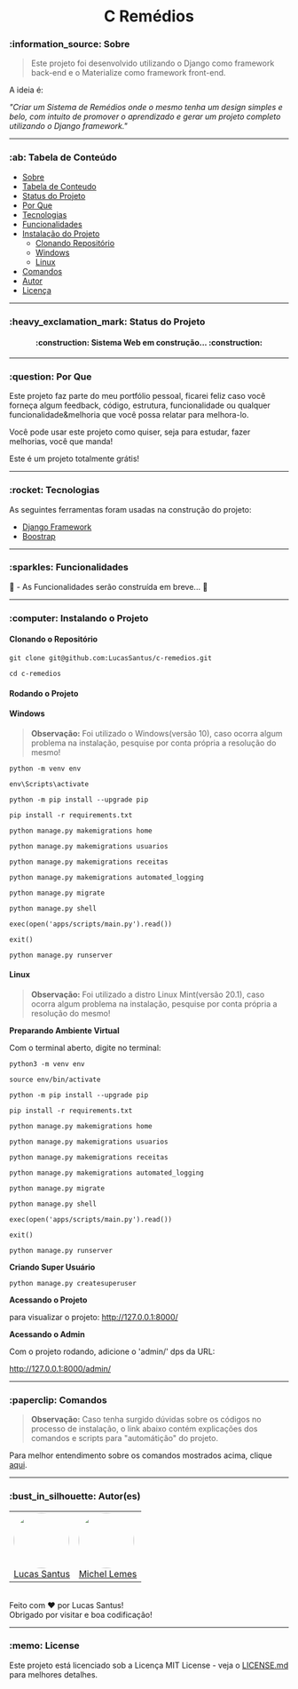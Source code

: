 <h1 align="center">C Remédios</h1>

<!-- <h6 align="center"> 
	Se você quiser visualizar as imagens do aplicativo, clique <a href="github/images/README.md">aqui</a>.
</h6> -->

<h3 id="sobre">:information_source: Sobre</h3>

> Este projeto foi desenvolvido utilizando o Django como framework back-end e o Materialize como framework front-end. 

A ideia é:

_"Criar um Sistema de Remédios onde o mesmo tenha um design simples e belo, com intuito de promover o aprendizado e gerar um projeto completo utilizando o Django framework."_

--------------------------------------------------------------------------------------

<h3 id="tabela-de-conteudo">:ab: Tabela de Conteúdo</h3>

* [Sobre](#sobre)
* [Tabela de Conteudo](#tabela-de-conteudo)
* [Status do Projeto](#status)
* [Por Que](#por-que)
* [Tecnologias](#tecnologias)
* [Funcionalidades](#funcionalidades)
* [Instalação do Projeto](#instalando)
    * [Clonando Repositório](#clonando)
    * [Windows](#rodando-windows)
    * [Linux](#rodando-linux)
* [Comandos](#comandos)
* [Autor](#autor)
* [Licença](#license)

--------------------------------------------------------------------------------------

<h3 id="status">:heavy_exclamation_mark: Status do Projeto</h3>

<h4 align="center"> 
	:construction: Sistema Web em construção... :construction:
</h4>

--------------------------------------------------------------------------------------

<h3 id="por-que">:question: Por Que</h3>

Este projeto faz parte do meu portfólio pessoal, ficarei feliz caso você forneça algum feedback, código, estrutura, funcionalidade ou qualquer funcionalidade&melhoria que você possa relatar para melhora-lo.

Você pode usar este projeto como quiser, seja para estudar, fazer melhorias, você que manda!

Este é um projeto totalmente grátis!

--------------------------------------------------------------------------------------

<h3 id="tecnologias">:rocket: Tecnologias</h3>

As seguintes ferramentas foram usadas na construção do projeto:

- [Django Framework](https://www.djangoproject.com/)
- [Boostrap](https://getbootstrap.com/docs/5.0/getting-started/introduction/)

--------------------------------------------------------------------------------------

<h3 id="funcionalidades">:sparkles: Funcionalidades</h3>

:construction: - As Funcionalidades serão construída em breve... :construction:

--------------------------------------------------------------------------------------

<h3 id="instalando">:computer: Instalando o Projeto</h3>

<h4 id="clonando">Clonando o Repositório</h4>

```
git clone git@github.com:LucasSantus/c-remedios.git

cd c-remedios
```

<h4 id="rodando">Rodando o Projeto</h4>

<h4 id="rodando-windows">
	<strong>Windows</strong>
</h4>

> **Observação:** Foi utilizado o Windows(versão 10), caso ocorra algum problema na instalação, pesquise por conta própria a resolução do mesmo!

```
python -m venv env

env\Scripts\activate

python -m pip install --upgrade pip

pip install -r requirements.txt

python manage.py makemigrations home

python manage.py makemigrations usuarios

python manage.py makemigrations receitas

python manage.py makemigrations automated_logging

python manage.py migrate

python manage.py shell

exec(open('apps/scripts/main.py').read())

exit()

python manage.py runserver
```

<h4 id="rodando-linux">
	<strong>Linux</strong>
</h4>

> **Observação:** Foi utilizado a distro Linux Mint(versão 20.1), caso ocorra algum problema na instalação, pesquise por conta própria a resolução do mesmo!

**Preparando Ambiente Virtual**

Com o terminal aberto, digite no terminal:

```
python3 -m venv env

source env/bin/activate

python -m pip install --upgrade pip

pip install -r requirements.txt

python manage.py makemigrations home

python manage.py makemigrations usuarios

python manage.py makemigrations receitas

python manage.py makemigrations automated_logging

python manage.py migrate

python manage.py shell

exec(open('apps/scripts/main.py').read())

exit()

python manage.py runserver
```

**Criando Super Usuário**

```
python manage.py createsuperuser
```
**Acessando o Projeto**

para visualizar o projeto: http://127.0.0.1:8000/


**Acessando o Admin**

Com o projeto rodando, adicione o 'admin/' dps da URL:

http://127.0.0.1:8000/admin/

--------------------------------------------------------------------------------------

<h3 id="comandos">:paperclip: Comandos</h3>

> **Observação:** Caso tenha surgido dúvidas sobre os códigos no processo de instalação, o link abaixo contém explicações dos comandos e scripts para "automátição" do projeto.

Para melhor entendimento sobre os comandos mostrados acima, clique [aqui]().

--------------------------------------------------------------------------------------

<h3 id="autor">:bust_in_silhouette: Autor(es)</h3>

<table>
	<tr>
		<td>
			<div> 
				<a href="https://github.com/LucasSantus">
					<img style="border-radius: 50%;" src="https://github.com/LucasSantus.png" width="100px;" alt=""/>
					<br />
					Lucas Santus
				</a>
			</div>
		</td>
		<td>
			<div> 
				<a href="https://github.com/michel110299">
					<img style="border-radius: 50%;" src="https://github.com/michel110299.png" width="100px;" alt=""/>
					<br />
					Michel Lemes
				</a>
			</div>
		</td>
	</tr>
</table>
<br />
Feito com ❤️ por Lucas Santus!<br />
Obrigado por visitar e boa codificação!<br />

--------------------------------------------------------------------------------------

<h3 id="license">:memo: License</h3>

Este projeto está licenciado sob a Licença MIT License - veja o [LICENSE.md](https://github.com/LucasSantus/c-remedios/blob/master/LICENSE) para melhores detalhes.
